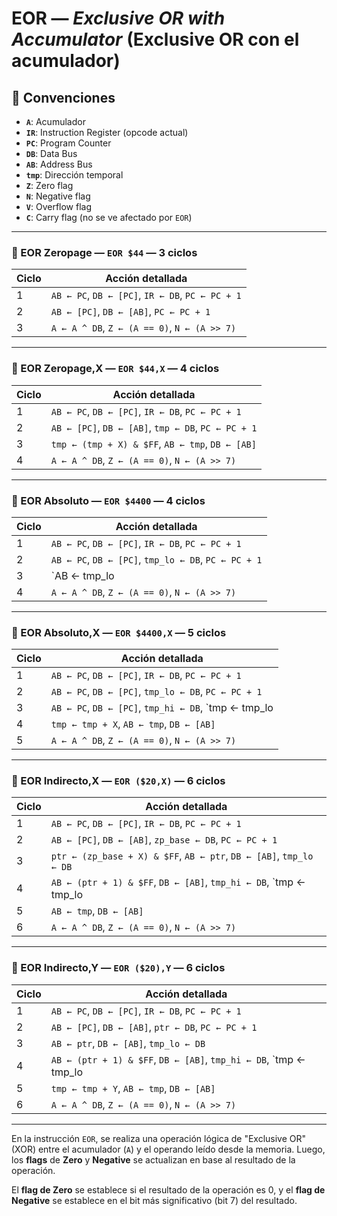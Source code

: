 # EOR — *Exclusive OR with Accumulator* (Exclusive OR con el acumulador)

## 🧠 Convenciones

- **`A`**: Acumulador
- **`IR`**: Instruction Register (opcode actual)
- **`PC`**: Program Counter
- **`DB`**: Data Bus
- **`AB`**: Address Bus
- **`tmp`**: Dirección temporal
- **`Z`**: Zero flag
- **`N`**: Negative flag
- **`V`**: Overflow flag
- **`C`**: Carry flag (no se ve afectado por `EOR`)

---

### 🔹 EOR Zeropage — `EOR $44` — **3 ciclos**

| Ciclo | Acción detallada |
|-------|------------------|
| 1     | `AB ← PC`, `DB ← [PC]`, `IR ← DB`, `PC ← PC + 1` |
| 2     | `AB ← [PC]`, `DB ← [AB]`, `PC ← PC + 1` |
| 3     | `A ← A ^ DB`, `Z ← (A == 0)`, `N ← (A >> 7)` |

---

### 🔹 EOR Zeropage,X — `EOR $44,X` — **4 ciclos**

| Ciclo | Acción detallada |
|-------|------------------|
| 1     | `AB ← PC`, `DB ← [PC]`, `IR ← DB`, `PC ← PC + 1` |
| 2     | `AB ← [PC]`, `DB ← [AB]`, `tmp ← DB`, `PC ← PC + 1` |
| 3     | `tmp ← (tmp + X) & $FF`, `AB ← tmp`, `DB ← [AB]` |
| 4     | `A ← A ^ DB`, `Z ← (A == 0)`, `N ← (A >> 7)` |

---

### 🔹 EOR Absoluto — `EOR $4400` — **4 ciclos**

| Ciclo | Acción detallada |
|-------|------------------|
| 1     | `AB ← PC`, `DB ← [PC]`, `IR ← DB`, `PC ← PC + 1` |
| 2     | `AB ← PC`, `DB ← [PC]`, `tmp_lo ← DB`, `PC ← PC + 1` |
| 3     | `AB ← tmp_lo | (DB << 8)`, `DB ← [AB]` |
| 4     | `A ← A ^ DB`, `Z ← (A == 0)`, `N ← (A >> 7)` |

---

### 🔹 EOR Absoluto,X — `EOR $4400,X` — **5 ciclos**

| Ciclo | Acción detallada |
|-------|------------------|
| 1     | `AB ← PC`, `DB ← [PC]`, `IR ← DB`, `PC ← PC + 1` |
| 2     | `AB ← PC`, `DB ← [PC]`, `tmp_lo ← DB`, `PC ← PC + 1` |
| 3     | `AB ← PC`, `DB ← [PC]`, `tmp_hi ← DB`, `tmp ← tmp_lo | (tmp_hi << 8)`, `PC ← PC + 1` |
| 4     | `tmp ← tmp + X`, `AB ← tmp`, `DB ← [AB]` |
| 5     | `A ← A ^ DB`, `Z ← (A == 0)`, `N ← (A >> 7)` |

---

### 🔹 EOR Indirecto,X — `EOR ($20,X)` — **6 ciclos**

| Ciclo | Acción detallada |
|-------|------------------|
| 1     | `AB ← PC`, `DB ← [PC]`, `IR ← DB`, `PC ← PC + 1` |
| 2     | `AB ← [PC]`, `DB ← [AB]`, `zp_base ← DB`, `PC ← PC + 1` |
| 3     | `ptr ← (zp_base + X) & $FF`, `AB ← ptr`, `DB ← [AB]`, `tmp_lo ← DB` |
| 4     | `AB ← (ptr + 1) & $FF`, `DB ← [AB]`, `tmp_hi ← DB`, `tmp ← tmp_lo | (tmp_hi << 8)` |
| 5     | `AB ← tmp`, `DB ← [AB]` |
| 6     | `A ← A ^ DB`, `Z ← (A == 0)`, `N ← (A >> 7)` |

---

### 🔹 EOR Indirecto,Y — `EOR ($20),Y` — **6 ciclos**

| Ciclo | Acción detallada |
|-------|------------------|
| 1     | `AB ← PC`, `DB ← [PC]`, `IR ← DB`, `PC ← PC + 1` |
| 2     | `AB ← [PC]`, `DB ← [AB]`, `ptr ← DB`, `PC ← PC + 1` |
| 3     | `AB ← ptr`, `DB ← [AB]`, `tmp_lo ← DB` |
| 4     | `AB ← (ptr + 1) & $FF`, `DB ← [AB]`, `tmp_hi ← DB`, `tmp ← tmp_lo | (tmp_hi << 8)` |
| 5     | `tmp ← tmp + Y`, `AB ← tmp`, `DB ← [AB]` |
| 6     | `A ← A ^ DB`, `Z ← (A == 0)`, `N ← (A >> 7)` |

---

En la instrucción `EOR`, se realiza una operación lógica de "Exclusive OR" (XOR) entre el acumulador (`A`) y el operando leído desde la memoria. Luego, los **flags** de **Zero** y **Negative** se actualizan en base al resultado de la operación.

El **flag de Zero** se establece si el resultado de la operación es 0, y el **flag de Negative** se establece en el bit más significativo (bit 7) del resultado.
